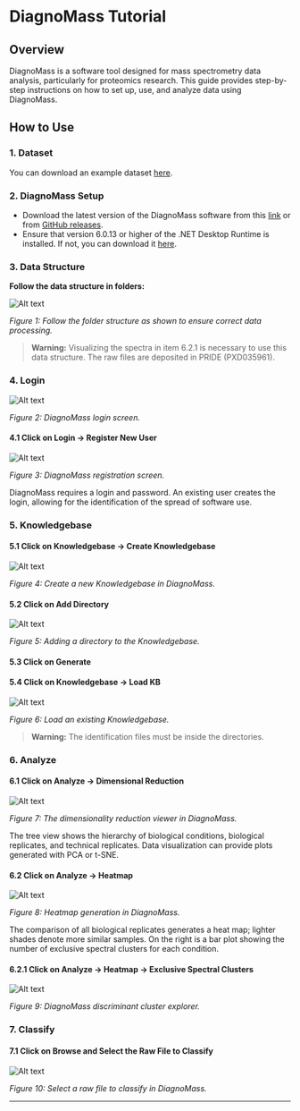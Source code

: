 # DiagnoMass Tutorial

## Overview

DiagnoMass is a software tool designed for mass spectrometry data analysis, particularly for proteomics research. This guide provides step-by-step instructions on how to set up, use, and analyze data using DiagnoMass.

## How to Use

### 1. Dataset

You can download an example dataset [here](http://proteomics.fiocruz.br/diagnomass).

### 2. DiagnoMass Setup

- Download the latest version of the DiagnoMass software from this [link](https://www.diagnomass.com/dev/Publish.html) or from [GitHub releases](https://github.com/eumrn/DM/releases).
- Ensure that version 6.0.13 or higher of the .NET Desktop Runtime is installed. If not, you can download it [here](https://dotnet.microsoft.com/en-us/download).

### 3. Data Structure

**Follow the data structure in folders:**

![Alt text](Images/image001.png)

*Figure 1: Follow the folder structure as shown to ensure correct data processing.*

> **Warning:** Visualizing the spectra in item 6.2.1 is necessary to use this data structure. The raw files are deposited in PRIDE (PXD035961).

### 4. Login

![Alt text](Images/image002.jpg)

*Figure 2: DiagnoMass login screen.*

#### 4.1 Click on Login -> Register New User

![Alt text](Images/image003.jpg)

*Figure 3: DiagnoMass registration screen.*

DiagnoMass requires a login and password. An existing user creates the login, allowing for the identification of the spread of software use.

### 5. Knowledgebase

#### 5.1 Click on Knowledgebase -> Create Knowledgebase

![Alt text](Images/image004.png)

*Figure 4: Create a new Knowledgebase in DiagnoMass.*

#### 5.2 Click on Add Directory

![Alt text](Images/image005.jpg)

*Figure 5: Adding a directory to the Knowledgebase.*

#### 5.3 Click on Generate

#### 5.4 Click on Knowledgebase -> Load KB

![Alt text](Images/image006.jpg)

*Figure 6: Load an existing Knowledgebase.*

> **Warning:** The identification files must be inside the directories.

### 6. Analyze

#### 6.1 Click on Analyze -> Dimensional Reduction

![Alt text](Images/image008.jpg)

*Figure 7: The dimensionality reduction viewer in DiagnoMass.*

The tree view shows the hierarchy of biological conditions, biological replicates, and technical replicates. Data visualization can provide plots generated with PCA or t-SNE.

#### 6.2 Click on Analyze -> Heatmap

![Alt text](Images/image009.jpg)

*Figure 8: Heatmap generation in DiagnoMass.*

The comparison of all biological replicates generates a heat map; lighter shades denote more similar samples. On the right is a bar plot showing the number of exclusive spectral clusters for each condition.

#### 6.2.1 Click on Analyze -> Heatmap -> Exclusive Spectral Clusters

![Alt text](Images/image010.jpg)

*Figure 9: DiagnoMass discriminant cluster explorer.*

### 7. Classify

#### 7.1 Click on Browse and Select the Raw File to Classify

![Alt text](Images/image011.jpg)

*Figure 10: Select a raw file to classify in DiagnoMass.*

---

